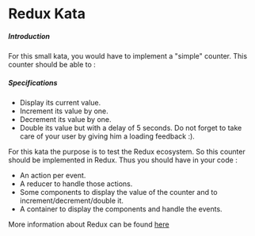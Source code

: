 <h1>Redux Kata</h1>
<h5>Introduction</h5>
<p>For this small kata, you would have to implement a "simple" counter. This counter should be able to : </p>
<h5>Specifications</h5>
<ul>
  <li>Display its current value.</li>
  <li>Increment its value by one.</li>
  <li>Decrement its value by one.</li>
  <li>Double its value but with a delay of 5 seconds. Do not forget to take care of
      your user by giving him a loading feedback :).</li>
</ul>
<p>For this kata the purpose is to test the Redux ecosystem.
   So this counter should be implemented in Redux. Thus you should have in your code : </p>
<ul>
  <li>An action per event.</li>
  <li>A reducer to handle those actions.</li>
  <li>Some components to display the value of the counter and to increment/decrement/double it.</li>
  <li>A container to display the components and handle the events.</li>
</ul>
 <p>More information about Redux can be found <a href="https://redux.js.org/">here</a></p>

